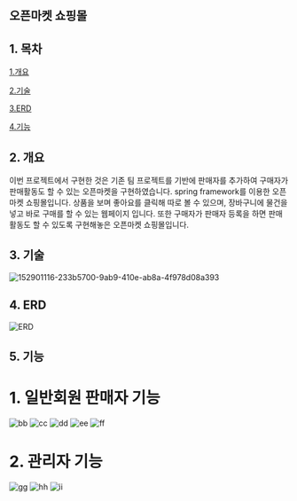 ## 오픈마켓 쇼핑몰

## 1. 목차

[1.개요](#2-개요)

[2.기술](#3-기술)

[3.ERD](#4-ERD)

[4.기능](#5-기능)

## 2. 개요
이번 프로젝트에서 구현한 것은 기존 팀 프로젝트를 기반에 판매자를 추가하여 구매자가 판매활동도 할 수 있는 오픈마켓을 구현하였습니다.
spring framework를 이용한 오픈마켓 쇼핑몰입니다. 상품을 보며 좋아요를 클릭해 따로 볼 수 있으며, 장바구니에 물건을 넣고 바로 구매를 할 수 있는 웹페이지 입니다.
또한 구매자가 판매자 등록을 하면 판매활동도 할 수 있도록 구현해놓은 오픈마켓 쇼핑몰입니다.
## 3. 기술
![152901116-233b5700-9ab9-410e-ab8a-4f978d08a393](https://user-images.githubusercontent.com/96754807/153322061-f5395f89-bc03-4e3b-8ff0-42c0f2ba7776.png)
## 4. ERD
 ![ERD](https://user-images.githubusercontent.com/96754807/153321912-20fc51ae-5ad5-4b03-9916-e67a808b7e2c.PNG)
## 5. 기능
 # 1. 일반회원 판매자 기능
![bb](https://user-images.githubusercontent.com/96754807/153532243-15bb28b9-9538-4af3-8020-75e6f7906975.png)
![cc](https://user-images.githubusercontent.com/96754807/153532245-b41f02db-81f7-41bd-a543-d12acf5c5930.png)
![dd](https://user-images.githubusercontent.com/96754807/153532249-574b78af-dd33-478b-9a85-17c4ac6605c2.png)
![ee](https://user-images.githubusercontent.com/96754807/153532255-0a64c5e7-34dd-4385-b604-12cc9f44fd11.png)
![ff](https://user-images.githubusercontent.com/96754807/153532309-941d3599-6fc7-4127-9afa-a9176735b331.png)

# 2. 관리자 기능

![gg](https://user-images.githubusercontent.com/96754807/153532320-c7ee31cb-6d2b-4799-ad9e-4573fcd148c1.png)
![hh](https://user-images.githubusercontent.com/96754807/153532343-68598501-f5ae-4e83-b595-024d170fce11.png)
![ii](https://user-images.githubusercontent.com/96754807/153532350-dd12d8cf-451f-41bc-923d-b8e16dfc0f32.png)
